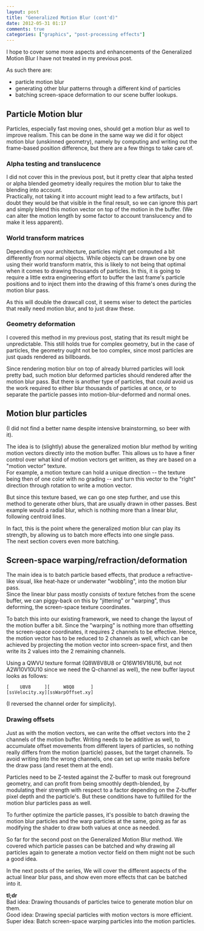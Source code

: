 ```yaml
---
layout: post
title: "Generalized Motion Blur (cont'd)"
date: 2012-05-31 01:17
comments: true
categories: ["graphics", "post-processing effects"]
---
```


I hope to cover some more aspects and enhancements of the
Generalized Motion Blur
I have not treated in my previous post.

As such there are:

*   particle motion blur  
*   generating other blur patterns through a different kind of particles  
*   batching screen-space deformation to our scene buffer lookups.


## Particle Motion blur

Particles,
especially fast moving ones,
should get a motion blur as well
to improve realism.
This can be done in the same way
we did it for object motion blur (unskinned geometry),
namely by computing and writing out the
frame-based position difference,
but there are a few things to take care of.

### Alpha testing and translucence
I did not cover this in the previous post,
but it pretty clear that alpha tested or alpha blended
geometry ideally requires the motion blur
to take the blending into account.  
Practically, not taking it into account
might lead to a few artifacts,
but I doubt they would be that visible in the final result,
so we can ignore this part
and simply blend this motion vector
on top of the motion in the buffer.
(We can alter the motion length by some factor
to account translucency
and to make it less apparent).

### World transform matrices
Depending on your architecture,
particles might get computed a bit differently
from normal objects.
While objects can be drawn one by one
using their world transform matrix,
this is likely to not being that optimal
when it comes to drawing thousands of particles.
In this, it is going to require
a little extra engineering effort
to buffer the last frame's particle positions
and to inject them into the drawing of this frame's ones
during the motion blur pass.

As this will double the drawcall cost,
it seems wiser to detect the particles that really
need motion blur,
and to just draw these.

### Geometry deformation
I covered this method in my previous post,
stating that its result might be unpredictable.
This still holds true for complex geometry,
but in the case of particles,
the geometry ought not be too complex,
since most particles are just quads
rendered as billboards.

Since rendering motion blur
on top of already blurred particles
will look pretty bad,
such motion blur deformed particles should
rendered after the motion blur pass.
But there is another type of particles,
that could avoid us the work required to
either blur thousands of particles at once,
or to separate the particle passes into
motion-blur-deformed and normal ones.


## Motion blur particles
(I did not find a better name despite intensive brainstorming, so beer with it).

The idea is to (slightly) abuse
the generalized motion blur method
by writing motion vectors
directly into the motion buffer.
This allows us to have a finer control
over what kind of motion vectors get written,
as they are based on a "motion vector" texture.  
For example,
a motion texture can hold a unique direction
-- the texture being then of one color with no grading --
and turn this vector to the "right" direction through rotation
to write a motion vector.

But since this texture based,
we can go one step further,
and use this method to generate
other blurs,
that are usually drawn in other passes.
Best example would a radial blur,
which is nothing more than a linear blur,
following centroid lines.

In fact, this is the point
where the generalized motion blur
can play its strength,
by allowing us to batch more
effects into one single pass.  
The next section covers even more batching.


## Screen-space warping/refraction/deformation
The main idea is
to batch particle based effects,
that produce a refractive-like visual,
like heat-haze or underwater "wobbling",
into the motion blur pass.  
Since the linear blur pass
mostly consists of texture fetches
from the scene buffer,
we can piggy-back on this
by "jittering" or "warping",
thus deforming,
the screen-space texture coordinates.

To batch this into our existing framework,
we need to change the layout of the motion buffer a bit.
Since the "warping" is nothing more
than offsetting the screen-space coordinates,
it requires 2 channels to be effective.
Hence, the motion vector has to be reduced to 2 channels as well,
which can be achieved by projecting the motion vector
into screen-space first,
and then write its 2 values
into the 2 remaining channels.

Using a QWVU texture format
(Q8W8V8U8 or Q16W16V16U16,
but not A2W10V10U10 since we need the Q-channel as well),
the new buffer layout looks as follows:

```
[    U8V8     ][     W8Q8      ]
[ssVelocity.xy][ssWarpOffset.xy]
```
(I reversed the channel order for simplicity).

### Drawing offsets

Just as with the motion vectors,
we can write the offset vectors
into the 2 channels of the motion buffer.
Writing needs to be additive as well,
to accumulate offset movements
from different layers
of particles,
so nothing really differs
from the motion (particle) passes,
but the target channels.
To avoid writing into the wrong channels,
one can set up write masks before the draw pass
(and reset them at the end).

Particles need to be Z-tested against the Z-buffer
to mask out foreground geometry,
and can profit from being smoothly depth-blended,
by modulating their strength
with respect to a factor
depending on the Z-buffer pixel depth
and the particle's.
But these conditions have to fulfilled
for the motion blur particles pass
as well.

To further optimize the particle passes,
it's possible to batch drawing
the motion blur particles
and the warp particles
at the same,
going as far as modifying the shader
to draw both values at once as needed.


So far for the second post on the
Generalized Motion Blur method.
We covered which particle passes
can be batched
and why drawing all particles again
to generate a motion vector field on them
might not be such a good idea.

In the next posts of the series,
We will cover the different aspects
of the actual linear blur pass,
and show even more effects
that can be batched into it.

**tl;dr**  
Bad idea: Drawing thousands of particles twice to generate motion blur on them.  
Good idea: Drawing special particles with motion vectors is more efficient.  
Super idea: Batch screen-space warping particles into the motion particles.  